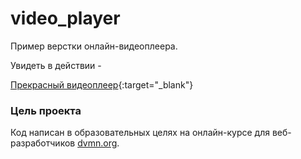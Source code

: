 # video_player

Пример верстки онлайн-видеоплеера.


Увидеть в действии - 

[Прекрасный видеоплеер](https://theegid.github.io/video_player/video_player/index.html){:target="_blank"}


### Цель проекта

Код написан в образовательных целях на онлайн-курсе для веб-разработчиков [dvmn.org](https://dvmn.org/).

